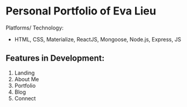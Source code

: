 # Personal Portfolio of Eva Lieu

Platforms/ Technology:
* HTML, CSS, Materialize, ReactJS, Mongoose, Node.js, Express, JS

## Features in Development:
1. Landing
2. About Me
3. Portfolio
4. Blog
5. Connect
